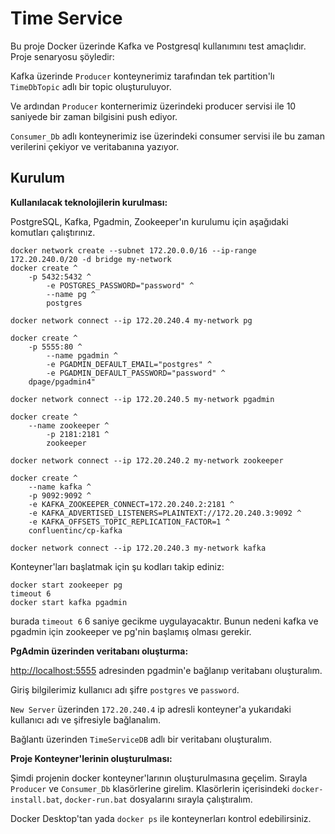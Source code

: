 # Time Service

Bu proje Docker üzerinde Kafka ve Postgresql kullanımını test amaçlıdır. Proje senaryosu şöyledir:

Kafka üzerinde `Producer` konteynerimiz tarafından tek partition'lı `TimeDbTopic` adlı bir topic oluşturuluyor.

Ve ardından `Producer` konternerimiz üzerindeki producer servisi ile 10 saniyede bir zaman bilgisini push ediyor.

`Consumer_Db` adlı konteynerimiz ise üzerindeki consumer servisi ile bu zaman verilerini çekiyor ve veritabanına yazıyor.

## Kurulum

**Kullanılacak teknolojilerin kurulması:**

PostgreSQL, Kafka, Pgadmin, Zookeeper'ın kurulumu için aşağıdaki komutları çalıştırınız.

```
docker network create --subnet 172.20.0.0/16 --ip-range 172.20.240.0/20 -d bridge my-network
docker create ^
	-p 5432:5432 ^
        -e POSTGRES_PASSWORD="password" ^
        --name pg ^
        postgres

docker network connect --ip 172.20.240.4 my-network pg

docker create ^
	-p 5555:80 ^
        --name pgadmin ^
        -e PGADMIN_DEFAULT_EMAIL="postgres" ^
        -e PGADMIN_DEFAULT_PASSWORD="password" ^
	dpage/pgadmin4"

docker network connect --ip 172.20.240.5 my-network pgadmin

docker create ^
	--name zookeeper ^
        -p 2181:2181 ^
        zookeeper

docker network connect --ip 172.20.240.2 my-network zookeeper

docker create ^
	--name kafka ^
	-p 9092:9092 ^
	-e KAFKA_ZOOKEEPER_CONNECT=172.20.240.2:2181 ^
	-e KAFKA_ADVERTISED_LISTENERS=PLAINTEXT://172.20.240.3:9092 ^
	-e KAFKA_OFFSETS_TOPIC_REPLICATION_FACTOR=1 ^
	confluentinc/cp-kafka

docker network connect --ip 172.20.240.3 my-network kafka
```

Konteyner'ları başlatmak için şu kodları takip ediniz:

```
docker start zookeeper pg
timeout 6
docker start kafka pgadmin
```

burada `timeout 6` 6 saniye gecikme uygulayacaktır. Bunun nedeni kafka ve pgadmin için zookeeper ve pg'nin başlamış olması gerekir.

**PgAdmin üzerinden veritabanı oluşturma:**

[http://localhost:5555](http://localhost:5555) adresinden pgadmin'e bağlanıp veritabanı oluşturalım.

Giriş bilgilerimiz kullanıcı adı şifre `postgres` ve `password`.

`New Server` üzerinden `172.20.240.4` ip adresli konteyner'a yukarıdaki kullanıcı adı ve şifresiyle bağlanalım.

Bağlantı üzerinden `TimeServiceDB` adlı bir veritabanı oluşturalım.

**Proje Konteyner'lerinin oluşturulması:**

Şimdi projenin docker konteyner'larının oluşturulmasına geçelim.
Sırayla `Producer` ve `Consumer_Db` klasörlerine girelim.
Klasörlerin içerisindeki `docker-install.bat`,
`docker-run.bat`
dosyalarını sırayla çalıştıralım.

Docker Desktop'tan yada `docker ps` ile konteynerları kontrol edebilirsiniz.
